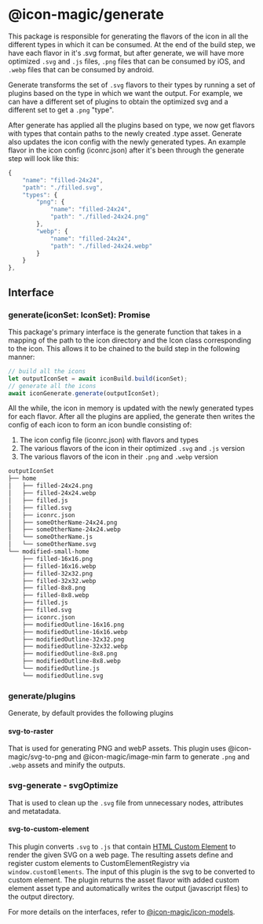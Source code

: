 # @icon-magic/generate

This package is responsible for generating the flavors of the icon in all the
different types in which it can be consumed. At the end of the build step, we
have each flavor in it's .svg format, but after generate, we will have more
optimized `.svg` and `.js` files, `.png` files that can be consumed by iOS, and `.webp` files that
can be consumed by android.

Generate transforms the set of `.svg` flavors to their types by running a set of
plugins based on the type in which we want the output. For example, we can have
a different set of plugins to obtain the optimized svg and a different set to
get a `.png` "type".

After generate has applied all the plugins based on type, we now get flavors
with types that contain paths to the newly created .type asset. Generate also
updates the icon config with the newly generated types. An example flavor in the
icon config (iconrc.json) after it's been through the generate step will look like
this:

```typescript
{
    "name": "filled-24x24",
    "path": "./filled.svg",
    "types": {
        "png": {
            "name": "filled-24x24",
            "path": "./filled-24x24.png"
        },
        "webp": {
            "name": "filled-24x24",
            "path": "./filled-24x24.webp"
        }
    }
},
```

## Interface

### generate(iconSet: IconSet): Promise<void>

This package's primary interface is the generate function that takes in a
mapping of the path to the icon directory and the Icon class corresponding to
the icon. This allows it to be chained to the build step in the following
manner:

```typescript
// build all the icons
let outputIconSet = await iconBuild.build(iconSet);
// generate all the icons
await iconGenerate.generate(outputIconSet);
```

All the while, the icon in memory is updated with the newly generated types for
each flavor. After all the plugins are applied, the generate then writes the
config of each icon to form an icon bundle consisting of:

1. The icon config file (iconrc.json) with flavors and types
2. The various flavors of the icon in their optimized `.svg` and `.js` version
3. The various flavors of the icon in their `.png` and `.webp` version

```bash
outputIconSet
├── home
│   ├── filled-24x24.png
│   ├── filled-24x24.webp
│   ├── filled.js
│   ├── filled.svg
│   ├── iconrc.json
│   ├── someOtherName-24x24.png
│   ├── someOtherName-24x24.webp
│   └── someOtherName.js
│   └── someOtherName.svg
└── modified-small-home
    ├── filled-16x16.png
    ├── filled-16x16.webp
    ├── filled-32x32.png
    ├── filled-32x32.webp
    ├── filled-8x8.png
    ├── filled-8x8.webp
    ├── filled.js
    ├── filled.svg
    ├── iconrc.json
    ├── modifiedOutline-16x16.png
    ├── modifiedOutline-16x16.webp
    ├── modifiedOutline-32x32.png
    ├── modifiedOutline-32x32.webp
    ├── modifiedOutline-8x8.png
    ├── modifiedOutline-8x8.webp
    └── modifiedOutline.js
    └── modifiedOutline.svg
```

### generate/plugins

Generate, by default provides the following plugins

#### svg-to-raster

That is used for generating PNG and webP assets. This plugin uses
@icon-magic/svg-to-png and @icon-magic/image-min farm to generate `.png` and `.webp`
assets and minify the outputs.

### svg-generate - svgOptimize

That is used to clean up the `.svg` file from unnecessary nodes, attributes and
metatadata.

#### svg-to-custom-element

This plugin converts `.svg` to `.js` that contain [HTML Custom Element](https://developer.mozilla.org/en-US/docs/Web/Web_Components/Using_custom_elements) to render the given SVG on a web page. The resulting assets define and register custom elements to CustomElementRegistry via `window.customElements`. The input of this plugin is the svg to be converted to custom element. The plugin returns the asset flavor with added custom element asset type and automatically writes the output (javascript files) to the output directory.

For more details on the interfaces, refer to [@icon-magic/icon-models](../icon-models/README.md).
